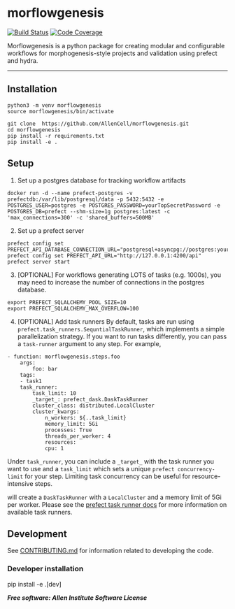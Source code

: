 # morflowgenesis

[![Build Status](https://github.com/AllenCell/morflowgenesis/workflows/Build%20Master/badge.svg)](https://github.com/AllenCell/morflowgenesis/actions)
[![Code Coverage](https://codecov.io/gh/AllenCell/morflowgenesis/branch/master/graph/badge.svg)](https://codecov.io/gh/AllenCell/morflowgenesis)

Morflowgenesis is a python package for creating modular and configurable workflows for morphogenesis-style projects and validation using prefect and hydra.

______________________________________________________________________

## Installation

```
python3 -m venv morflowgenesis
source morflowgenesis/bin/activate

git clone  https://github.com/AllenCell/morflowgenesis.git
cd morflowgenesis
pip install -r requirements.txt
pip install -e .
```

## Setup

1. Set up a postgres database for tracking workflow artifacts

```
docker run -d --name prefect-postgres -v prefectdb:/var/lib/postgresql/data -p 5432:5432 -e POSTGRES_USER=postgres -e POSTGRES_PASSWORD=yourTopSecretPassword -e POSTGRES_DB=prefect --shm-size=1g postgres:latest -c 'max_connections=300' -c 'shared_buffers=500MB'
```

2. Set up a prefect server

```
prefect config set PREFECT_API_DATABASE_CONNECTION_URL="postgresql+asyncpg://postgres:yourTopSecretPassword@localhost:5432/prefect"
prefect config set PREFECT_API_URL="http://127.0.0.1:4200/api"
prefect server start
```

3. \[OPTIONAL\] For workflows generating LOTS of tasks (e.g. 1000s), you may need to increase the number of connections in the postgres database.

```
export PREFECT_SQLALCHEMY_POOL_SIZE=10
export PREFECT_SQLALCHEMY_MAX_OVERFLOW=100
```

4. \[OPTIONAL\] Add task runners
   By default, tasks are run using `prefect.task_runners.SequntialTaskRunner`, which implements a simple parallelization strategy. If you want to run tasks differently, you can pass a `task-runner` argument to any step. For example,

```
- function: morflowgenesis.steps.foo
    args:
        foo: bar
    tags:
    - task1
    task_runner:
        task_limit: 10
        _target_: prefect_dask.DaskTaskRunner
        cluster_class: distributed.LocalCluster
        cluster_kwargs:
            n_workers: ${..task_limit}
            memory_limit: 5Gi
            processes: True
            threads_per_worker: 4
            resources:
            cpu: 1
```
Under `task_runner`, you can include a `_target_` with the task runner you want to use and a `task_limit` which sets a unique `prefect concurrency-limit` for your step. Limiting task concurrency can be useful for resource-intensive steps.

will create a `DaskTaskRunner` with a `LocalCluster` and a memory limit of 5Gi per worker. Please see the [prefect task runner docs](https://docs.prefect.io/latest/concepts/task-runners/) for more information on available task runners.

## Development

See [CONTRIBUTING.md](CONTRIBUTING.md) for information related to developing the code.

### Developer installation

pip install -e .\[dev\]

***Free software: Allen Institute Software License***
